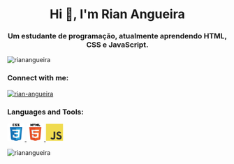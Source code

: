<h1 align="center">Hi 👋, I'm Rian Angueira</h1>
<h3 align="center">Um estudante de programação, atualmente aprendendo HTML, CSS e JavaScript.</h3>

<p align="left"> <img src="https://komarev.com/ghpvc/?username=rianangueira&label=Profile%20views&color=0e75b6&style=flat" alt="rianangueira" /> </p>

<h3 align="left">Connect with me:</h3>
<p align="left">
<a href="https://linkedin.com/in/rian-angueira" target="blank"><img align="center" src="https://raw.githubusercontent.com/rahuldkjain/github-profile-readme-generator/master/src/images/icons/Social/linked-in-alt.svg" alt="rian-angueira" height="30" width="40" /></a>
</p>

<h3 align="left">Languages and Tools:</h3>
<p align="left"> <a href="https://www.w3schools.com/css/" target="_blank" rel="noreferrer"> <img src="https://raw.githubusercontent.com/devicons/devicon/master/icons/css3/css3-original-wordmark.svg" alt="css3" width="40" height="40"/> </a> <a href="https://www.w3.org/html/" target="_blank" rel="noreferrer"> <img src="https://raw.githubusercontent.com/devicons/devicon/master/icons/html5/html5-original-wordmark.svg" alt="html5" width="40" height="40"/> </a> <a href="https://developer.mozilla.org/en-US/docs/Web/JavaScript" target="_blank" rel="noreferrer"> <img src="https://raw.githubusercontent.com/devicons/devicon/master/icons/javascript/javascript-original.svg" alt="javascript" width="40" height="40"/> </a> </p>

<p><img align="center" src="https://github-readme-stats.vercel.app/api/top-langs?username=rianangueira&show_icons=true&locale=en&layout=compact" alt="rianangueira" /></p>
